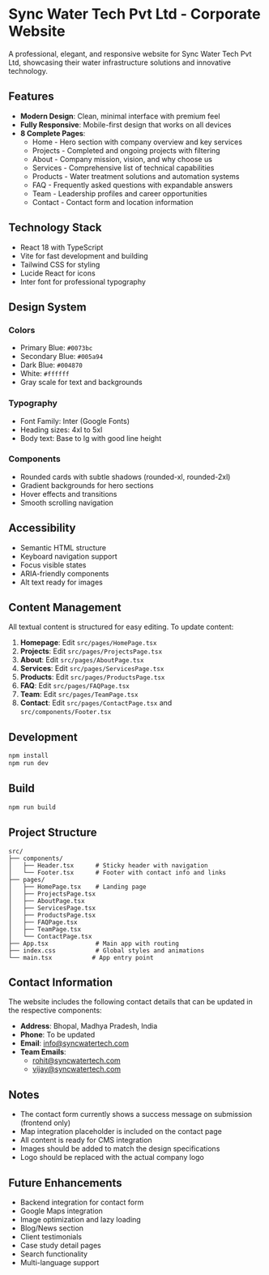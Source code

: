 # Sync Water Tech Pvt Ltd - Corporate Website

A professional, elegant, and responsive website for Sync Water Tech Pvt Ltd, showcasing their water infrastructure solutions and innovative technology.

## Features

- **Modern Design**: Clean, minimal interface with premium feel
- **Fully Responsive**: Mobile-first design that works on all devices
- **8 Complete Pages**:
  - Home - Hero section with company overview and key services
  - Projects - Completed and ongoing projects with filtering
  - About - Company mission, vision, and why choose us
  - Services - Comprehensive list of technical capabilities
  - Products - Water treatment solutions and automation systems
  - FAQ - Frequently asked questions with expandable answers
  - Team - Leadership profiles and career opportunities
  - Contact - Contact form and location information

## Technology Stack

- React 18 with TypeScript
- Vite for fast development and building
- Tailwind CSS for styling
- Lucide React for icons
- Inter font for professional typography

## Design System

### Colors
- Primary Blue: `#0073bc`
- Secondary Blue: `#005a94`
- Dark Blue: `#004870`
- White: `#ffffff`
- Gray scale for text and backgrounds

### Typography
- Font Family: Inter (Google Fonts)
- Heading sizes: 4xl to 5xl
- Body text: Base to lg with good line height

### Components
- Rounded cards with subtle shadows (rounded-xl, rounded-2xl)
- Gradient backgrounds for hero sections
- Hover effects and transitions
- Smooth scrolling navigation

## Accessibility

- Semantic HTML structure
- Keyboard navigation support
- Focus visible states
- ARIA-friendly components
- Alt text ready for images

## Content Management

All textual content is structured for easy editing. To update content:

1. **Homepage**: Edit `src/pages/HomePage.tsx`
2. **Projects**: Edit `src/pages/ProjectsPage.tsx`
3. **About**: Edit `src/pages/AboutPage.tsx`
4. **Services**: Edit `src/pages/ServicesPage.tsx`
5. **Products**: Edit `src/pages/ProductsPage.tsx`
6. **FAQ**: Edit `src/pages/FAQPage.tsx`
7. **Team**: Edit `src/pages/TeamPage.tsx`
8. **Contact**: Edit `src/pages/ContactPage.tsx` and `src/components/Footer.tsx`

## Development

```bash
npm install
npm run dev
```

## Build

```bash
npm run build
```

## Project Structure

```
src/
├── components/
│   ├── Header.tsx      # Sticky header with navigation
│   └── Footer.tsx      # Footer with contact info and links
├── pages/
│   ├── HomePage.tsx    # Landing page
│   ├── ProjectsPage.tsx
│   ├── AboutPage.tsx
│   ├── ServicesPage.tsx
│   ├── ProductsPage.tsx
│   ├── FAQPage.tsx
│   ├── TeamPage.tsx
│   └── ContactPage.tsx
├── App.tsx             # Main app with routing
├── index.css           # Global styles and animations
└── main.tsx           # App entry point
```

## Contact Information

The website includes the following contact details that can be updated in the respective components:

- **Address**: Bhopal, Madhya Pradesh, India
- **Phone**: To be updated
- **Email**: info@syncwatertech.com
- **Team Emails**:
  - rohit@syncwatertech.com
  - vijay@syncwatertech.com

## Notes

- The contact form currently shows a success message on submission (frontend only)
- Map integration placeholder is included on the contact page
- All content is ready for CMS integration
- Images should be added to match the design specifications
- Logo should be replaced with the actual company logo

## Future Enhancements

- Backend integration for contact form
- Google Maps integration
- Image optimization and lazy loading
- Blog/News section
- Client testimonials
- Case study detail pages
- Search functionality
- Multi-language support
